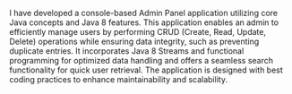 I have developed a console-based Admin Panel application utilizing core Java concepts and Java 8 features. This application enables an admin to efficiently manage users by performing CRUD (Create, Read, Update, Delete) operations while ensuring data integrity, such as preventing duplicate entries. It incorporates Java 8 Streams and functional programming for optimized data handling and offers a seamless search functionality for quick user retrieval. The application is designed with best coding practices to enhance maintainability and scalability.
